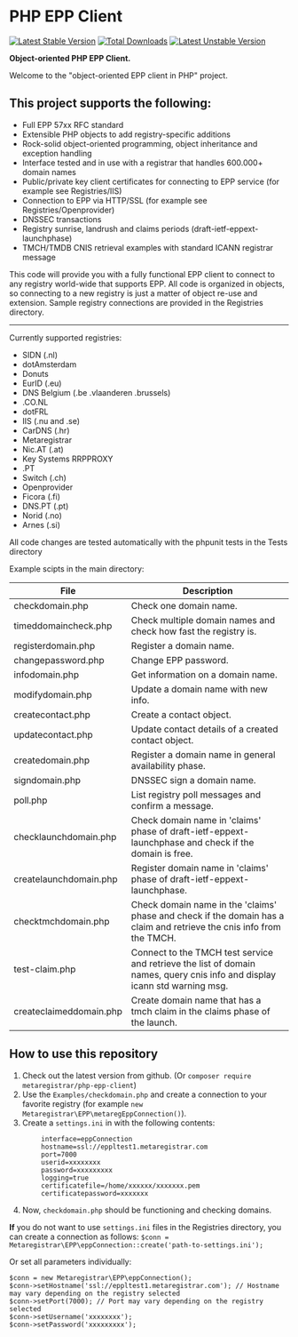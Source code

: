 PHP EPP Client
==============
[![Latest Stable Version](https://poser.pugx.org/metaregistrar/php-epp-client/v/stable)](https://packagist.org/packages/metaregistrar/php-epp-client)
[![Total Downloads](https://poser.pugx.org/metaregistrar/php-epp-client/downloads)](https://packagist.org/packages/metaregistrar/php-epp-client)
[![Latest Unstable Version](https://poser.pugx.org/metaregistrar/php-epp-client/v/unstable)](https://packagist.org/packages/metaregistrar/php-epp-client)



**Object-oriented PHP EPP Client.**

Welcome to the "object-oriented EPP client in PHP" project.

This project supports the following:
------------------------------------

- Full EPP 57xx RFC standard
- Extensible PHP objects to add registry-specific additions
- Rock-solid object-oriented programming, object inheritance and exception handling
- Interface tested and in use with a registrar that handles 600.000+ domain names
- Public/private key client certificates for connecting to EPP service (for example see Registries/IIS)
- Connection to EPP via HTTP/SSL (for example see Registries/Openprovider)
- DNSSEC transactions
- Registry sunrise, landrush and claims periods (draft-ietf-eppext-launchphase)
- TMCH/TMDB CNIS retrieval examples with standard ICANN registrar message

This code will provide you with a fully functional EPP client to connect to any registry world-wide that supports EPP.
All code is organized in objects, so connecting to a new registry is just a matter of object re-use and extension.
Sample registry connections are provided in the Registries directory.

------

Currently supported registries:
- SIDN (.nl)
- dotAmsterdam
- Donuts
- EurID (.eu)
- DNS Belgium (.be .vlaanderen .brussels)
- .CO.NL
- dotFRL
- IIS (.nu and .se)
- CarDNS (.hr)
- Metaregistrar
- Nic.AT (.at)
- Key Systems RRPPROXY
- .PT
- Switch (.ch)
- Openprovider
- Ficora (.fi)
- DNS.PT (.pt)
- Norid (.no)
- Arnes (.si)


All code changes are tested automatically with the phpunit tests in the Tests directory

Example scipts in the main directory:

| File                   | Description                                                                                                                 |
-------------------------|------------------------------------------------------------------------------------------------------------------------------
|checkdomain.php         | Check one domain name.                                                                                                      |
|timeddomaincheck.php    | Check multiple domain names and check how fast the registry is.                                                             |
|registerdomain.php      | Register a domain name.                                                                                                     |
|changepassword.php      | Change EPP password.                                                                                                        |
|infodomain.php          | Get information on a domain name.                                                                                           |
|modifydomain.php        | Update a domain name with new info.                                                                                         |
|createcontact.php       | Create a contact object.                                                                                                    |
|updatecontact.php       | Update contact details of a created contact object.                                                                         |
|createdomain.php        | Register a domain name in general availability phase.                                                                       |
|signdomain.php          | DNSSEC sign a domain name.                                                                                                  |
|poll.php                | List registry poll messages and confirm a message.                                                                          |
|checklaunchdomain.php   | Check domain name in 'claims' phase of draft-ietf-eppext-launchphase and check if the domain is free.                       |
|createlaunchdomain.php  | Register domain name in 'claims' phase of draft-ietf-eppext-launchphase.                                                    |
|checktmchdomain.php     | Check domain name in the 'claims' phase and check if the domain has a claim and retrieve the cnis info from the TMCH.       |
|test-claim.php          | Connect to the TMCH test service and retrieve the list of domain names, query cnis info and display icann std warning msg.  |
|createclaimeddomain.php | Create domain name that has a tmch claim in the claims phase of the launch.                                                 |




How to use this repository
--------------------------

1. Check out the latest version from github. (Or `composer require metaregistrar/php-epp-client`)
2. Use the `Examples/checkdomain.php` and create a connection to your favorite registry (for example `new Metaregistrar\EPP\metaregEppConnection()`).
3. Create a `settings.ini` in with the following contents:
```
        interface=eppConnection
        hostname=ssl://eppltest1.metaregistrar.com
        port=7000
        userid=xxxxxxxx
        password=xxxxxxxxx
        logging=true
        certificatefile=/home/xxxxxx/xxxxxxx.pem
        certificatepassword=xxxxxxx
```
4. Now, `checkdomain.php` should be functioning and checking domains.

**If** you do not want to use `settings.ini` files in the Registries directory, you can create a connection as follows: 
`$conn = Metaregistrar\EPP\eppConnection::create('path-to-settings.ini');`

Or set all parameters individually:
```
$conn = new Metaregistrar\EPP\eppConnection();
$conn->setHostname('ssl://eppltest1.metaregistrar.com'); // Hostname may vary depending on the registry selected
$conn->setPort(7000); // Port may vary depending on the registry selected
$conn->setUsername('xxxxxxxx');
$conn->setPassword('xxxxxxxxx');
```
